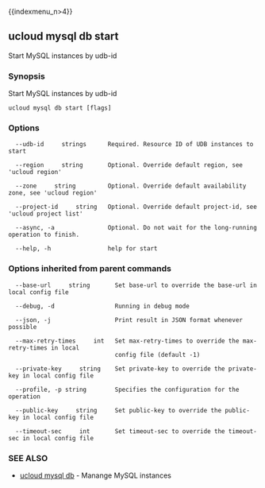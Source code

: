 {{indexmenu_n>4}}

## ucloud mysql db start

Start MySQL instances by udb-id

### Synopsis

Start MySQL instances by udb-id

```
ucloud mysql db start [flags]
```

### Options

```
  --udb-id     strings      Required. Resource ID of UDB instances to start 

  --region     string       Optional. Override default region, see 'ucloud region' 

  --zone     string         Optional. Override default availability zone, see 'ucloud region' 

  --project-id     string   Optional. Override default project-id, see 'ucloud project list' 

  --async, -a               Optional. Do not wait for the long-running operation to finish. 

  --help, -h                help for start 

```

### Options inherited from parent commands

```
  --base-url     string       Set base-url to override the base-url in local config file 

  --debug, -d                 Running in debug mode 

  --json, -j                  Print result in JSON format whenever possible 

  --max-retry-times     int   Set max-retry-times to override the max-retry-times in local
                              config file (default -1) 

  --private-key     string    Set private-key to override the private-key in local config file 

  --profile, -p string        Specifies the configuration for the operation 

  --public-key     string     Set public-key to override the public-key in local config file 

  --timeout-sec     int       Set timeout-sec to override the timeout-sec in local config file 

```

### SEE ALSO

* [ucloud mysql db](software/cli/cmd/ucloud/mysql/db)	 - Manange MySQL instances

